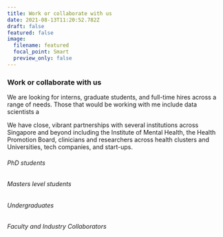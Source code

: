 ```yaml
---
title: Work or collaborate with us
date: 2021-08-13T11:20:52.782Z
draft: false
featured: false
image:
  filename: featured
  focal_point: Smart
  preview_only: false
---
```

### Work or collaborate with us

We are looking for interns, graduate students, and full-time hires across a range of needs. Those that would be working with me include data scientists a

We have close, vibrant partnerships with several institutions across Singapore and beyond including the Institute of Mental Health, the Health Promotion Board, clinicians and researchers across health clusters and Universities, tech companies, and start-ups. 

###### PhD students

###### Masters level students

###### Undergraduates

###### Faculty and Industry Collaborators